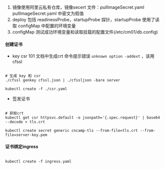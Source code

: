 1. 镜像使用阿里云私有仓库，镜像secert 文件：pullImageSecret.yaml
  pullImageSecret.yaml 中密文为假值
2. deploy 包括 readinessProbe，startupProbe 探针，startupProbe 使用了读取 configMap 中配置的环境变量
3. configMap 测试成功环境变量和读取挂载的配置文件(/etc/cm01/db.config)

#### 创建证书


+ key csr  101 文档中生成crt 命令提示错误 `unknown option -addext` ，该用 cfssl 

``` shell

# 生成 key 和 csr
./cfssl genkey cfssl.json | ./cfssljson -bare server

kubectl create -f ./csr.yaml

``` 

+ 签发证书

``` shell

# 获取crt 
kubectl get csr httpsvc.default -o jsonpath='{.spec.request}' | base64 --decode > tls.crt 

kubectl create secret generic cncamp-tls --from-file=tls.crt --from-file=server-key.pem  

```

#### 证书绑定ingress

``` shell

kubectl create -f ingress.yaml

```